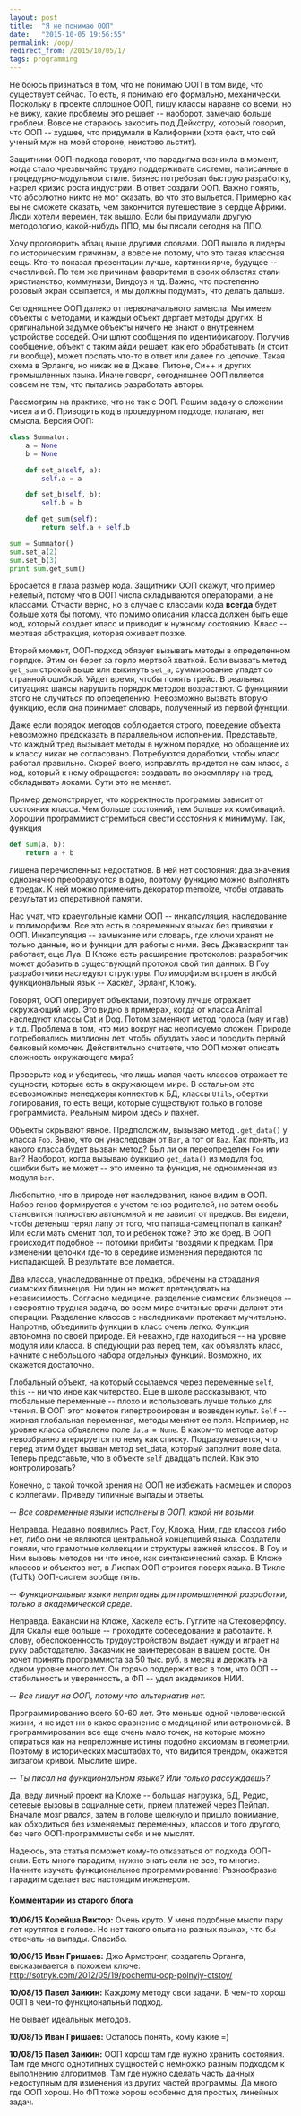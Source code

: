 ```yaml
---
layout: post
title:  "Я не понимаю ООП"
date:   "2015-10-05 19:56:55"
permalink: /oop/
redirect_from: /2015/10/05/1/
tags: programming
---
```


Не боюсь признаться в том, что не понимаю ООП в том виде, что
существует сейчас. То есть, я понимаю его формально,
механически. Поскольку в проекте сплошное ООП, пишу классы наравне со
всеми, но не вижу, какие проблемы это решает -- наоборот, замечаю
больше проблем. Вовсе не стараюсь закосить под Дейкстру, который
говорил, что ООП -- худшее, что придумали в Калифорнии (хотя факт, что
сей ученый муж на моей стороне, неистово льстит).

Защитники ООП-подхода говорят, что парадигма возникла в момент, когда
стало чрезвычайно трудно поддерживать системы, написанные в
процедурно-модульном стиле. Бизнес потребовал быструю разработку,
назрел кризис роста индустрии. В ответ создали ООП. Важно понять, что
абсолютно никто не мог сказать, во что это выльется. Примерно как вы
не сможете сказать, чем закончится путешествие в сердце Африки. Люди
хотели перемен, так вышло. Если бы придумали другую методологию,
какой-нибудь ППО, мы бы писали сегодня на ППО.

Хочу проговорить абзац выше другими словами. ООП вышло в лидеры по
историческим причинам, а вовсе не потому, что это такая классная
вещь. Кто-то показал презентации лучше, картинки ярче, будущее --
счастливей. По тем же причинам фаворитами в своих областях стали
христианство, коммунизм, Виндоуз и тд. Важно, что постепенно розовый
экран осыпается, и мы должны подумать, что делать дальше.

Сегодняшнее ООП далеко от первоначального замысла. Мы имеем объекты с
методами, и каждый объект дергает методы других. В оригинальной
задумке объекты ничего не знают о внутреннем устройстве соседей. Они
шлют сообщения по идентификатору. Получив сообщение, объект с таким
айди решает, как его обрабатывать (и стоит ли вообще), может послать
что-то в ответ или далее по цепочке. Такая схема в Эрланге, но никак
не в Джаве, Питоне, Си++ и других промышленных языка. Иначе говоря,
сегодняшнее ООП является совсем не тем, что пытались разработать
авторы.

Рассмотрим на практике, что не так с ООП. Решим задачу о сложении
чисел а и б. Приводить код в процедурном подходе, полагаю, нет
смысла. Версия ООП:

~~~ python
class Summator:
    a = None
    b = None

    def set_a(self, a):
        self.a = a

    def set_b(self, b):
        self.b = b

    def get_sum(self):
        return self.a + self.b

sum = Summator()
sum.set_a(2)
sum.set_b(3)
print sum.get_sum()
~~~

Бросается в глаза размер кода. Защитники ООП скажут, что пример
нелепый, потому что в ООП числа складываются операторами, а не
классами. Отчасти верно, но в случае с классами кода **всегда** будет
больше хотя бы потому, что помимо описания класса должен быть еще код,
который создает класс и приводит к нужному состоянию. Класс -- мертвая
абстракция, которая оживает позже.

Второй момент, ООП-подход обязует вызывать методы в определенном
порядке. Этим он берет за горло мертвой хваткой. Если вызвать метод
`get_sum` строкой выше или выкинуть `set_a`, суммирование упадет со
странной ошибкой. Уйдет время, чтобы понять трейс. В реальных
ситуациях шансы нарушить порядок методов возрастают. С функциями этого
не случиться по определению. Невозможно вызвать вторую функцию, если
она принимает словарь, полученный из первой функции.

Даже если порядок методов соблюдается строго, поведение объекта
невозможно предсказать в параллельном исполнении. Представьте, что
каждый тред вызывает методы в нужном порядке, но обращение их к классу
никак не согласовано. Потребуются доработки, чтобы класс работал
правильно. Скорей всего, исправлять придется не сам класс, а код,
который к нему обращается: создавать по экземпляру на тред,
обкладывать локами. Сути это не меняет.

Пример демонстрирует, что корректность программы зависит от состояния
класса. Чем больше состояний, тем больше их комбинаций. Хороший
программист стремиться свести состояния к минимуму. Так, функция

~~~ python
def sum(a, b):
    return a + b
~~~

лишена перечисленных недостатков. В ней нет состояния: два значения
однозначно преобразуются в одно, поэтому функцию можно выполнять в
тредах. К ней можно применить декоратор memoize, чтобы отдавать
результат из оперативной памяти.

Нас учат, что краеугольные камни ООП -- инкапсуляция, наследование и
полиморфизм. Все это есть в современных языках без привязки к
ООП. Инкапсуляция -- замыкание или словарь, где ключи хранят не только
данные, но и функции для работы с ними. Весь Джаваскрипт так работает,
еще Луа. В Кложе есть расширение протоколов: разработчик может
добавить в существующий протокол свой тип данных. В Гоу разработчики
наследуют структуры. Полиморфизм встроен в любой функциональный язык
-- Хаскел, Эрланг, Кложу.

Говорят, ООП оперирует объектами, поэтому лучше отражает окружающий
мир. Это видно в примерах, когда от класса Animal наследуют классы Cat
и Dog. Потом заменяют метод голоса (мяу и гав) и т.д. Проблема в том,
что мир вокруг нас неописуемо сложен. Природе потребовались миллионы
лет, чтобы обуздать хаос и породить первый белковый
комочек. Действительно считаете, что ООП может описать сложность
окружающего мира?

Проверьте код и убедитесь, что лишь малая часть классов отражает те
сущности, которые есть в окружающем мире. В остальном это всевозможные
менеджеры коннектов к БД, классы `Utils`, обертки логирования, то есть
вещи, которые существуют только в голове программиста. Реальным миром
здесь и пахнет.

Объекты скрывают явное. Предположим, вызываю метод `.get_data()` у
класса `Foo`. Знаю, что он унаследован от `Bar`, а тот от `Baz`. Как
понять, из какого класса будет вызван метод? Был ли он переопределен
`Foo` или `Bar`? Наоборот, когда вызываю функцию `get_data()` из
модуля foo, ошибки быть не может -- это именно та функция, не
одноименная из модуля `bar`.

Любопытно, что в природе нет наследования, какое видим в ООП. Набор
генов формируется с учетом генов родителей, но затем особь становится
полностью автономной и не зависит от предков. Вы видели, чтобы детеныш
терял лапу от того, что папаша-самец попал в капкан? Или если мать
сменит пол, то и ребенок тоже? Это же бред. В ООП происходит подобное
-- потомки прибиты гвоздями к предкам. При изменении цепочки где-то в
середине изменения передаются по ниспадающей. В результате все
ломается.

Два класса, унаследованные от предка, обречены на страдания сиамских
близнецов. Ни один не может претендовать на независимость. Согласно
медицине, разделение сиамских близнецов -- невероятно трудная задача,
во всем мире считаные врачи делают эти операции. Разделение классов с
наследниками протекает мучительно. Напротив, объединить функции в
класс очень легко. Функция автономна по своей природе. Ей неважно, где
находиться -- на уровне модуля или класса. В следующий раз перед тем,
как объявлять класс, начните с небольшого набора отдельных функций.
Возможно, их окажется достаточно.

Глобальный объект, на который ссылаемся через переменные `self`,
`this` -- ни что иное как читерство. Еще в школе рассказывают, что
глобальные переменные -- плохо и использовать лучше только для
чтения. В ООП этот моветон гипертрофирован и возведен культ. `Self` --
жирная глобальная переменная, методы меняют ее поля. Например, на
уровне класса объявлено поле `data = None`. В каком-то методе автор
невозбранно итерируется по нему как списку. Подразумевается, что перед
этим будет вызван метод set_data, который заполнит поле data. Теперь
представьте, что в объекте `self` двадцать полей. Как это
контролировать?

Конечно, с такой точкой зрения на ООП не избежать насмешек и споров с
коллегами. Приведу типичные выпады и ответы.

*-- Все современные языки исполнены в ООП, какой ни возьми.*

Неправда. Недавно появились Раст, Гоу, Кложа, Ним, где классов либо
нет, либо они не являются центральной концепцией языка. Создатели
поняли, что грамотные коллекции и структуры важней классов. В Гоу и
Ним вызовы методов ни что иное, как синтаксический сахар. В Кложе
классов и объектов нет, в Лиспах ООП строится поверх языка. В Тикле
(TclTk) ООП-систем вообще пять.

*-- Функциональные языки непригодны для промышленной разработки,
только в академической среде.*

Неправда. Вакансии на Кложе, Хаскеле есть. Гуглите на
Стековерфлоу. Для Скалы еще больше -- проходите собеседование и
работайте. К слову, обеспокоенность трудоустройством выдает нужду и
играет на руку работодателю. Заказчик не заинтересован в вашем
росте. Он хочет принять программиста за 50 тыс. руб. в месяц и держать
на одном уровне много лет. Он горячо поддержит вас в том, что ООП --
стабильность и уверенность, а ФП -- удел академиков НИИ.

*-- Все пишут на ООП, потому что альтернатив нет.*

Программированию всего 50-60 лет. Это меньше одной человеческой жизни,
и не идет ни в какое сравнение с медициной или астрономией. В
программировании все еще очень мало точек, на которые можно опираться
как на непреложные истины подобно аксиомам в геометрии. Поэтому в
исторических масштабах то, что видится трендом, окажется зигзагом
кривой. Мыслите шире.

*-- Ты писал на функциональном языке? Или только рассуждаешь?*

Да, веду личный проект на Кложе -- большая нагрузка, БД, Редис,
сетевые вызовы в социалные сети, прием платежей через Пейпал. Вначале
мозг рвался, затем в голове щелкнуло и пришло понимание, как
обходиться без изменяемых переменных, классов и того другого, без чего
ООП-программисты себя и не мыслят.

Надеюсь, эта статья поможет кому-то отказаться от подхода
ООП-онли. Есть много парадигм, нужно знать если не все, то
многие. Начните изучать функциональное программирование! Разнообразие
парадигм сделает вас настоящим инженером.


#### Комментарии из старого блога

**10/06/15 Корейша Виктор:** Очень круто. У меня подобные мысли пару
  лет крутятся в голове. Но нет такого опыта на разных языках, что бы
  отвечать на выпады. Спасибо.


**10/06/15 Иван Гришаев:** Джо Армстронг, создатель Эрганга,
высказывается в похожем ключе:
http://sotnyk.com/2012/05/19/pochemu-oop-polnyiy-otstoy/


**10/08/15 Павел Заикин:** Каждому методу свои задачи. В чем-то хорош
  ООП в чем-то функциональный подход.

Не бывает идеальных методов.


**10/08/15 Иван Гришаев:** Осталось понять, кому какие =)


**10/08/15 Павел Заикин:** ООП хорош там где нужно хранить
  состояния. Там где много однотипных сущностей с немножко разным
  подходом к выполнению алгоритмов. Там где нужно сделать часть данных
  недоступным для изменения из других частей программы. Да много где
  ООП хорош. Но ФП тоже хорош особенно для простых, линейных задач.
